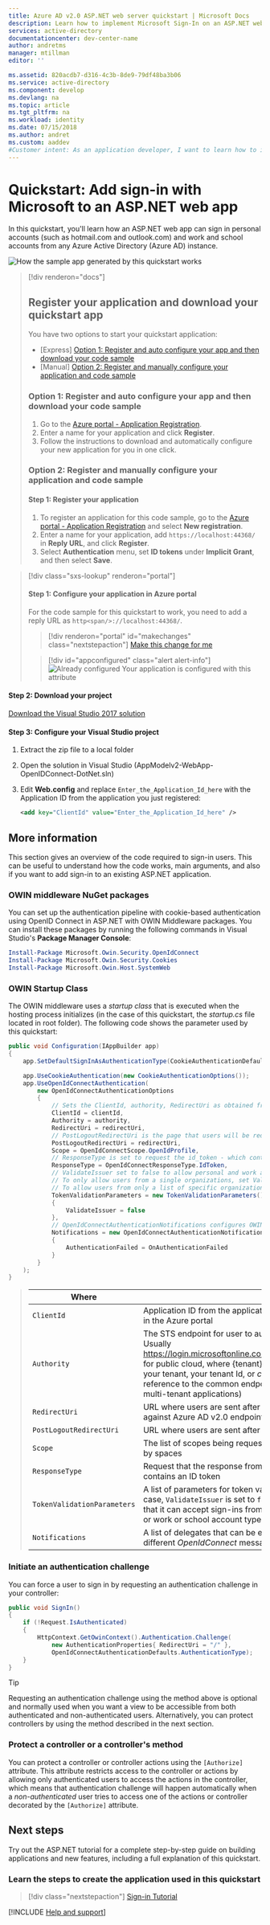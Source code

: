 ```yaml
---
title: Azure AD v2.0 ASP.NET web server quickstart | Microsoft Docs
description: Learn how to implement Microsoft Sign-In on an ASP.NET web app using OpenID Connect
services: active-directory
documentationcenter: dev-center-name
author: andretms
manager: mtillman
editor: ''

ms.assetid: 820acdb7-d316-4c3b-8de9-79df48ba3b06
ms.service: active-directory
ms.component: develop
ms.devlang: na
ms.topic: article
ms.tgt_pltfrm: na
ms.workload: identity
ms.date: 07/15/2018
ms.author: andret
ms.custom: aaddev
#Customer intent: As an application developer, I want to learn how to implement Microsoft sign-in on my ASP.NET web app using OpenID Connect.
---
```


# Quickstart: Add sign-in with Microsoft to an ASP.NET web app

In this quickstart, you'll learn how an ASP.NET web app can sign in personal accounts (such as hotmail.com and outlook.com) and work and school accounts from any Azure Active Directory (Azure AD) instance.

![How the sample app generated by this quickstart works](media/active-directory-aspnetwebapp/aspnetwebapp-intro.png)

> [!div renderon="docs"]
> ## Register your application and download your quickstart app
> You have two options to start your quickstart application:
> * [Express] [Option 1: Register and auto configure your app and then download your code sample](#option-1-register-and-auto-configure-your-app-and-then-download-your-code-sample)
> * [Manual] [Option 2: Register and manually configure your application and code sample](#option-2-register-and-manually-configure-your-application-and-code-sample)
>
> ### Option 1: Register and auto configure your app and then download your code sample
>
> 1. Go to the [Azure portal - Application Registration](https://portal.azure.com/?Microsoft_AAD_RegisteredApps=true#blade/Microsoft_AAD_RegisteredApps/applicationsListBlade/quickStartType/AspNetWebAppQuickstartPage/sourceType/docs).
> 1. Enter a name for your application and click **Register**.
> 1. Follow the instructions to download and automatically configure your new application for you in one click.
>
> ### Option 2: Register and manually configure your application and code sample
> #### Step 1: Register your application
> 
> 1. To register an application for this code sample, go to the [Azure portal - Application Registration](https://aka.ms/registeredappsprod) and select **New registration**.
> 1. Enter a name for your application, add `https://localhost:44368/` in **Reply URL**, and click **Register**.
> 1. Select **Authentication** menu, set **ID tokens** under **Implicit Grant**, and then select **Save**.

> [!div class="sxs-lookup" renderon="portal"]
> #### Step 1: Configure your application in Azure portal
> For the code sample for this quickstart to work, you need to add a reply URL as `http<span/>://localhost:44368/`.
> > [!div renderon="portal" id="makechanges" class="nextstepaction"]
> > [Make this change for me]()
>
> > [!div id="appconfigured" class="alert alert-info"]
> > ![Already configured](media/active-directory-aspnetwebapp/green-check.png) Your application is configured with this attribute

#### Step 2: Download your project

[Download the Visual Studio 2017 solution](https://github.com/AzureADQuickStarts/AppModelv2-WebApp-OpenIDConnect-DotNet/archive/master.zip)

#### Step 3: Configure your Visual Studio project

1. Extract the zip file to a local folder 
1. Open the solution in Visual Studio (AppModelv2-WebApp-OpenIDConnect-DotNet.sln)
1. Edit **Web.config** and replace `Enter_the_Application_Id_here` with the Application ID from the application you just registered:

    ```xml
    <add key="ClientId" value="Enter_the_Application_Id_here" />
    ```

## More information

This section gives an overview of the code required to sign-in users. This can be useful to understand how the code works, main arguments, and also if you want to add sign-in to an existing ASP.NET application.

### OWIN middleware NuGet packages

You can set up the authentication pipeline with cookie-based authentication using OpenID Connect in ASP.NET with OWIN Middleware packages. You can install these packages by running the following commands in Visual Studio's **Package Manager Console**:

```powershell
Install-Package Microsoft.Owin.Security.OpenIdConnect
Install-Package Microsoft.Owin.Security.Cookies
Install-Package Microsoft.Owin.Host.SystemWeb
```

### OWIN Startup Class

The OWIN middleware uses a *startup class* that is executed when the hosting process initializes (in the case of this quickstart, the *startup.cs* file located in root folder). The following code shows the parameter used by this quickstart:

```csharp
public void Configuration(IAppBuilder app)
{
    app.SetDefaultSignInAsAuthenticationType(CookieAuthenticationDefaults.AuthenticationType);

    app.UseCookieAuthentication(new CookieAuthenticationOptions());
    app.UseOpenIdConnectAuthentication(
        new OpenIdConnectAuthenticationOptions
        {
            // Sets the ClientId, authority, RedirectUri as obtained from web.config
            ClientId = clientId,
            Authority = authority,
            RedirectUri = redirectUri,
            // PostLogoutRedirectUri is the page that users will be redirected to after sign-out. In this case, it is using the home page
            PostLogoutRedirectUri = redirectUri,
            Scope = OpenIdConnectScope.OpenIdProfile,
            // ResponseType is set to request the id_token - which contains basic information about the signed-in user
            ResponseType = OpenIdConnectResponseType.IdToken,
            // ValidateIssuer set to false to allow personal and work accounts from any organization to sign in to your application
            // To only allow users from a single organizations, set ValidateIssuer to true and 'tenant' setting in web.config to the tenant name
            // To allow users from only a list of specific organizations, set ValidateIssuer to true and use ValidIssuers parameter 
            TokenValidationParameters = new TokenValidationParameters()
            {
                ValidateIssuer = false
            },
            // OpenIdConnectAuthenticationNotifications configures OWIN to send notification of failed authentications to OnAuthenticationFailed method
            Notifications = new OpenIdConnectAuthenticationNotifications
            {
                AuthenticationFailed = OnAuthenticationFailed
            }
        }
    );
}
```

> |Where  |  |
> |---------|---------|
> | `ClientId`     | Application ID from the application registered in the Azure portal |
> | `Authority`    | The STS endpoint for user to authenticate. Usually https://login.microsoftonline.com/{tenant}/v2.0 for public cloud, where {tenant} is the name of your tenant, your tenant Id, or *common* for a reference to the common endpoint (used for multi-tenant applications) |
> | `RedirectUri`  | URL where users are sent after authentication against Azure AD v2.0 endpoint |
> | `PostLogoutRedirectUri`     | URL where users are sent after signing-off |
> | `Scope`     | The list of scopes being requested, separated by spaces |
> | `ResponseType`     | Request that the response from authentication contains an ID token |
> | `TokenValidationParameters`     | A list of parameters for token validation. In this case, `ValidateIssuer` is set to `false` to indicate that it can accept sign-ins from any personal, or work or school account types |
> | `Notifications`     | A list of delegates that can be executed on different *OpenIdConnect* messages |

### Initiate an authentication challenge

You can force a user to sign in by requesting an authentication challenge in your controller:

```csharp
public void SignIn()
{
    if (!Request.IsAuthenticated)
    {
        HttpContext.GetOwinContext().Authentication.Challenge(
            new AuthenticationProperties{ RedirectUri = "/" },
            OpenIdConnectAuthenticationDefaults.AuthenticationType);
    }
}
```

> [!TIP]
> Requesting an authentication challenge using the method above is optional and normally used when you want a view to be accessible from both authenticated and non-authenticated users. Alternatively, you can protect controllers by using the method described in the next section.

### Protect a controller or a controller's method

You can protect a controller or controller actions using the `[Authorize]` attribute. This attribute restricts access to the controller or actions by allowing only authenticated users to access the actions in the controller, which means that authentication challenge will happen automatically when a *non-authenticated* user tries to access one of the actions or controller decorated by the `[Authorize]` attribute.

## Next steps

Try out the ASP.NET tutorial for a complete step-by-step guide on building applications and new features, including a full explanation of this quickstart.

### Learn the steps to create the application used in this quickstart

> [!div class="nextstepaction"]
> [Sign-in Tutorial](https://docs.microsoft.com/azure/active-directory/develop/guidedsetups/active-directory-aspnetwebapp)

[!INCLUDE [Help and support](../../../../includes/active-directory-develop-help-support-include.md)]
